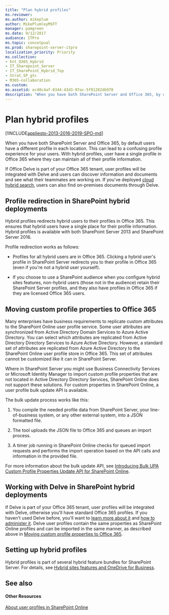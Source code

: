 ```yaml
---
title: "Plan hybrid profiles"
ms.reviewer: 
ms.author: mikeplum
author: MikePlumleyMSFT
manager: pamgreen
ms.date: 9/12/2017
audience: ITPro
ms.topic: concetpual
ms.prod: sharepoint-server-itpro
localization_priority: Priority
ms.collection:
- Ent_O365_Hybrid
- IT_Sharepoint_Server
- IT_SharePoint_Hybrid_Top
- Strat_SP_gtc
- M365-collaboration
ms.custom: 
ms.assetid: ec40c4af-0344-43d3-97ac-5f91282db978
description: "When you have both SharePoint Server and Office 365, by default users have a different profile in each location. This can lead to a confusing profile experience for your users. With hybrid profiles, user have a single profile in Office 365 where they can maintain all of their profile information."
---
```


# Plan hybrid profiles

[!INCLUDE[appliesto-2013-2016-2019-SPO-md](../includes/appliesto-2013-2016-2019-SPO-md.md)]

When you have both SharePoint Server and Office 365, by default users have a different profile in each location. This can lead to a confusing profile experience for your users. With hybrid profiles, user have a single profile in Office 365 where they can maintain all of their profile information.
  
If Office Delve is part of your Office 365 tenant, user profiles will be integrated with Delve and users can discover information and documents and see what their teammates are working on. If you've deployed [cloud hybrid search](/SharePoint/hybrid/plan-cloud-hybrid-search-for-sharepoint), users can also find on-premises documents through Delve.
  
## Profile redirection in SharePoint hybrid deployments

Hybrid profiles redirects hybrid users to their profiles in Office 365. This ensures that hybrid users have a single place for their profile information. Hybrid profiles is available with both SharePoint Server 2013 and SharePoint Server 2016.
  
Profile redirection works as follows:
  
- Profiles for all hybrid users are in Office 365. Clicking a hybrid user's profile in SharePoint Server redirects you to their profile in Office 365 (even if you're not a hybrid user yourself).
    
- If you choose to use a SharePoint audience when you configure hybrid sites features, non-hybrid users (those not in the audience) retain their SharePoint Server profiles, and they also have profiles in Office 365 if they are licensed Office 365 users.
    
## Moving custom profile properties to Office 365
<a name="MovingProfileData"> </a>

Many enterprises have business requirements to replicate custom attributes to the SharePoint Online user profile service. Some user attributes are synchronized from Active Directory Domain Services to Azure Active Directory. You can select which attributes are replicated from Active Directory Directory Services to Azure Active Directory. However, a standard set of attributes are replicated from Azure Active Directory to the SharePoint Online user profile store in Office 365. This set of attributes cannot be customized like it can in SharePoint Server.
  
Where in SharePoint Server you might use Business Connectivity Services or Microsoft Identity Manager to import custom profile properties that are not located in Active Directory Directory Services, SharePoint Online does not support these solutions. For custom properties in SharePoint Online, a user profile bulk update API is available.
  
The bulk update process works like this:
  
1. You compile the needed profile data from SharePoint Server, your line-of-business system, or any other external system, into a JSON formatted file. 
    
2. The tool uploads the JSON file to Office 365 and queues an import process.
    
3. A timer job running in SharePoint Online checks for queued import requests and performs the import operation based on the API calls and information in the provided file.
    
For more information about the bulk update API, see [Introducing Bulk UPA Custom Profile Properties Update API for SharePoint Online](http://go.microsoft.com/fwlink/p/?LinkId=786318).
  
## Working with Delve in SharePoint hybrid deployments
<a name="MovingProfileData"> </a>

If Delve is part of your Office 365 tenant, user profiles will be integrated with Delve, otherwise you'll have standard Office 365 profiles. If you haven't used Delve before, you'll want to [learn more about it](https://support.office.com/article/What-is-Office-Delve-1315665a-c6af-4409-a28d-49f8916878ca) and [how to administer it](/sharepoint/delve-for-office-365-admins). Delve user profiles contain the same properties as SharePoint Online profiles and can be imported in the same manner, as described above in [Moving custom profile properties to Office 365](plan-hybrid-profiles.md#MovingProfileData).
  
## Setting up hybrid profiles
<a name="MovingProfileData"> </a>

Hybrid profiles is part of several hybrid feature bundles for SharePoint Server. For details, see [Hybrid sites features and OneDrive for Business](sharepoint-hybrid-sites-and-search.md#SitesFeatures).
  
## See also
<a name="MovingProfileData"> </a>

#### Other Resources

[About user profiles in SharePoint Online](/sharepoint/manage-user-profiles)

